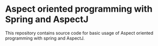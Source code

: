 # Aspect oriented programming with Spring and AspectJ

This repository contains source code for basic usage of Aspect oriented programming with spring and AspectJ.


